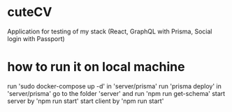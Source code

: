 # cuteCV
Application for testing of my stack (React, GraphQL with Prisma, Social login with Passport)

# how to run it on local machine
run 'sudo docker-compose up -d' in 'server/prisma'
run 'prisma deploy' in 'server/prisma'
go to the folder 'server' and run 'npm run get-schema'
start server by 'npm run start'
start client by 'npm run start'

